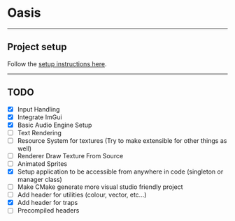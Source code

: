# Oasis

***

## Project setup

Follow the [setup instructions here](setup.md).

***

## TODO

- [x] Input Handling
- [x] Integrate ImGui
- [x] Basic Audio Engine Setup
- [ ] Text Rendering
- [ ] Resource System for textures (Try to make extensible for other things as well)
- [ ] Renderer Draw Texture From Source
- [ ] Animated Sprites
- [x] Setup application to be accessible from anywhere in code (singleton or manager class)
- [ ] Make CMake generate more visual studio friendly project
- [ ] Add header for utilities (colour, vector, etc...)
- [x] Add header for traps
- [ ] Precompiled headers
